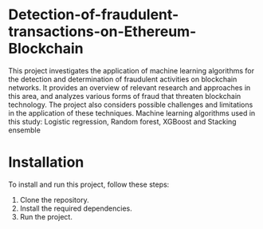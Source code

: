 # Detection-of-fraudulent-transactions-on-Ethereum-Blockchain

This project investigates the application of machine learning algorithms for the detection and determination of fraudulent activities on blockchain networks. It provides an overview of relevant research and approaches in this area, and analyzes various forms of fraud that threaten blockchain technology. The project also considers possible challenges and limitations in the application of these techniques. Machine learning algorithms used in this study: Logistic regression, Random forest, XGBoost and Stacking ensemble

# Installation
To install and run this project, follow these steps:

1. Clone the repository.
2. Install the required dependencies.
3. Run the project.

